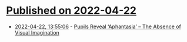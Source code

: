 # [Published on 2022-04-22](index.md)

* [2022-04-22, 13:55:06](https://news.ycombinator.com/item?id=31121556) - [Pupils Reveal ‘Aphantasia’ – The Absence of Visual Imagination](https://neurosciencenews.com/pupillary-response-aphantasia-20423/)
